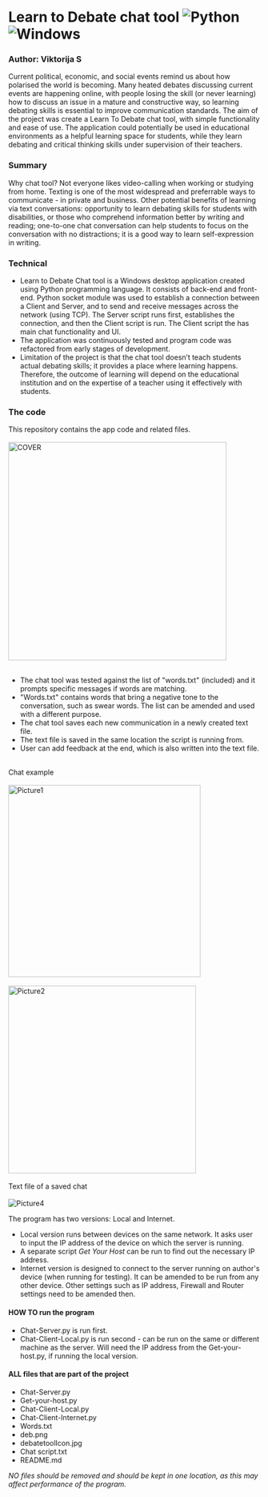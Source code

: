 # Learn to Debate chat tool ![Python](https://img.shields.io/badge/python-3670A0?style=for-the-badge&logo=python&logoColor=ffdd54) ![Windows](https://img.shields.io/badge/Windows-0078D6?style=for-the-badge&logo=windows&logoColor=white)
### Author: Viktorija S 

Current political, economic, and social events remind us about how polarised the world is becoming. Many heated debates discussing current events are happening online, with people losing the skill (or never learning) how to discuss an issue in a mature and constructive way, so learning debating skills is essential to improve communication standards. The aim of the project was create a Learn To Debate chat tool, with simple functionality and ease of use. The application could potentially be used in educational environments as a helpful learning space for students, while they learn debating and critical thinking skills under supervision of their teachers.<br>

### Summary
Why chat tool? Not everyone likes video-calling when working or studying from home. Texting is one of the most widespread and preferrable ways to communicate - in private and business. Other potential benefits of learning via text conversations: opportunity to learn debating skills for students with disabilities, or those who comprehend information better by writing and reading; one-to-one chat conversation can help students to focus on the conversation with no distractions; it is a good way to learn self-expression in writing. <br>

### Technical
- Learn to Debate Chat tool is a Windows desktop application created using Python programming language. It consists of back-end and front-end. Python socket module was used to establish a connection between a Client and Server, and to send and receive messages across the network (using TCP). The Server script runs first, establishes the connection, and then the Client script is run. The Client script the has main chat functionality and UI. <br>
- The application was continuously tested and program code was refactored from early stages of development. <br>
- Limitation of the project is that the chat tool doesn’t teach students actual debating skills; it provides a place where learning happens. Therefore, the outcome of learning will depend on the educational institution and on the expertise of a teacher using it effectively with students. <br>

### The code
This repository contains the app code and related files.<br> <br>
<img width="436" alt="COVER" src="https://github.com/wikuskina/pythonProject7/assets/50303995/35bc507a-a837-4222-a4d2-47b3da92c961"> <br>
<br>

- The chat tool was tested against the list of "words.txt" (included) and it prompts specific messages if words are matching.<br>
- "Words.txt" contains words that bring a negative tone to the conversation, such as swear words. The list can be amended and used with a different purpose. <br>
- The chat tool saves each new communication in a newly created text file.<br>
- The text file is saved in the same location the script is running from.<br>
- User can add feedback at the end, which is also written into the text file.<br><br>

Chat example <br><br>
<img width="384" alt="Picture1" src="https://github.com/wikuskina/Chat-App-Final-Project/assets/50303995/b7080faf-df66-426b-9380-13326248ce73">
<br> <br>
<img width="375" alt="Picture2" src="https://github.com/wikuskina/Chat-App-Final-Project/assets/50303995/5703f1b1-ac7f-4597-b71d-3db2dfcfd42d">
 <br> <br>
Text file of a saved chat <br> <br>
![Picture4](https://github.com/wikuskina/Chat-App-Final-Project/assets/50303995/a14fe42a-9386-4a9b-bc15-fd24fae285d4)  <br>

The program has two versions: Local and Internet.<br>
- Local version runs between devices on the same network. It asks user to input the IP address of the device on which the server is running.  <br>
- A separate script _Get Your Host_ can be run to find out the necessary IP address. <br>
- Internet version is designed to connect to the server running on author's device (when running for testing). It can be amended to be run from any other device. Other settings such as IP address, Firewall and Router settings need to be amended then. <br>
 
#### HOW TO run the program 
- Chat-Server.py is run first.
- Chat-Client-Local.py is run second - can be run on the same or different machine as the server. Will need the IP address from the Get-your-host.py, if running the local version.

#### ALL files that are part of the project
- Chat-Server.py
- Get-your-host.py
- Chat-Client-Local.py
- Chat-Client-Internet.py
- Words.txt 
- deb.png
- debatetoolIcon.jpg
- Chat script.txt
- README.md

_NO files should be removed and should be kept in one location, as this may affect performance of the program._
